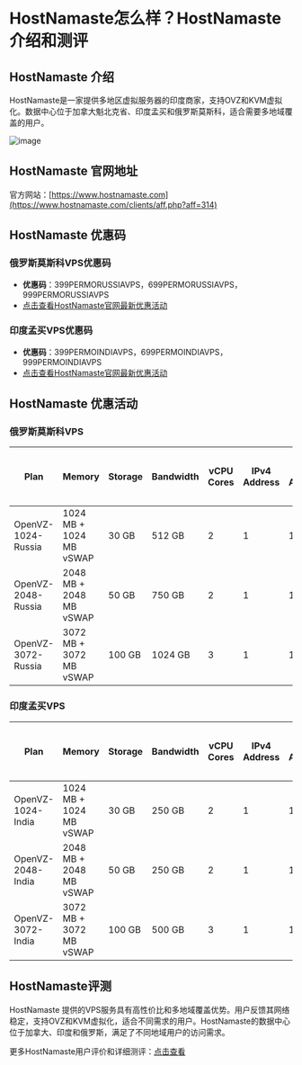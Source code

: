 # HostNamaste怎么样？HostNamaste介绍和测评

## HostNamaste 介绍
HostNamaste是一家提供多地区虚拟服务器的印度商家，支持OVZ和KVM虚拟化。数据中心位于加拿大魁北克省、印度孟买和俄罗斯莫斯科，适合需要多地域覆盖的用户。

![image](https://github.com/andreagraham7683543677/HostNamaste/assets/169742580/0e7370c0-f5dc-4e81-8797-5fa5e99efbbd)

## HostNamaste 官网地址
官方网站：[https://www.hostnamaste.com](https://www.hostnamaste.com/clients/aff.php?aff=314)

## HostNamaste 优惠码
### 俄罗斯莫斯科VPS优惠码
- **优惠码**：399PERMORUSSIAVPS，699PERMORUSSIAVPS，999PERMORUSSIAVPS
- [点击查看HostNamaste官网最新优惠活动](https://www.hostnamaste.com/clients/aff.php?aff=314)

### 印度孟买VPS优惠码
- **优惠码**：399PERMOINDIAVPS，699PERMOINDIAVPS，999PERMOINDIAVPS
- [点击查看HostNamaste官网最新优惠活动](https://www.hostnamaste.com/clients/aff.php?aff=314)

## HostNamaste 优惠活动

### 俄罗斯莫斯科VPS

| Plan                 | Memory               | Storage  | Bandwidth | vCPU Cores | IPv4 Address | IPv6 Address | Price          | 优惠码                    | 购买链接                                                                                               |
|----------------------|----------------------|----------|-----------|------------|--------------|--------------|----------------|---------------------------|--------------------------------------------------------------------------------------------------------|
| OpenVZ-1024-Russia   | 1024 MB + 1024 MB vSWAP | 30 GB    | 512 GB    | 2          | 1            | 1            | $3.99/Month    | 399PERMORUSSIAVPS          | [链接](https://www.hostnamaste.com/clients/aff.php?aff=314)                                            |
| OpenVZ-2048-Russia   | 2048 MB + 2048 MB vSWAP | 50 GB    | 750 GB    | 2          | 1            | 1            | $6.99/Month    | 699PERMORUSSIAVPS          | [链接](https://www.hostnamaste.com/clients/aff.php?aff=314)                                            |
| OpenVZ-3072-Russia   | 3072 MB + 3072 MB vSWAP | 100 GB   | 1024 GB   | 3          | 1            | 1            | $9.99/Month    | 999PERMORUSSIAVPS          | [链接](https://www.hostnamaste.com/clients/aff.php?aff=314)                                            |

### 印度孟买VPS

| Plan                 | Memory               | Storage  | Bandwidth | vCPU Cores | IPv4 Address | IPv6 Address | Price          | 优惠码                    | 购买链接                                                                                               |
|----------------------|----------------------|----------|-----------|------------|--------------|--------------|----------------|---------------------------|--------------------------------------------------------------------------------------------------------|
| OpenVZ-1024-India    | 1024 MB + 1024 MB vSWAP | 30 GB    | 250 GB    | 2          | 1            | 1            | $3.99/Month    | 399PERMOINDIAVPS           | [链接](https://www.hostnamaste.com/clients/aff.php?aff=314)                                            |
| OpenVZ-2048-India    | 2048 MB + 2048 MB vSWAP | 50 GB    | 250 GB    | 2          | 1            | 1            | $6.99/Month    | 699PERMOINDIAVPS           | [链接](https://www.hostnamaste.com/clients/aff.php?aff=314)                                            |
| OpenVZ-3072-India    | 3072 MB + 3072 MB vSWAP | 100 GB   | 500 GB    | 3          | 1            | 1            | $9.99/Month    | 999PERMOINDIAVPS           | [链接](https://www.hostnamaste.com/clients/aff.php?aff=314)                                            |

## HostNamaste评测
HostNamaste 提供的VPS服务具有高性价比和多地域覆盖优势。用户反馈其网络稳定，支持OVZ和KVM虚拟化，适合不同需求的用户。HostNamaste的数据中心位于加拿大、印度和俄罗斯，满足了不同地域用户的访问需求。

更多HostNamaste用户评价和详细测评：[点击查看](https://www.hostnamaste.com/clients/aff.php?aff=314)
